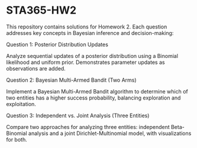 # STA365-HW2

This repository contains solutions for Homework 2. Each question addresses key concepts in Bayesian inference and decision-making:

Question 1: Posterior Distribution Updates

Analyze sequential updates of a posterior distribution using a Binomial likelihood and uniform prior. Demonstrates parameter updates as observations are added.

Question 2: Bayesian Multi-Armed Bandit (Two Arms)

Implement a Bayesian Multi-Armed Bandit algorithm to determine which of two entities has a higher success probability, balancing exploration and exploitation.

Question 3: Independent vs. Joint Analysis (Three Entities)

Compare two approaches for analyzing three entities: independent Beta-Binomial analysis and a joint Dirichlet-Multinomial model, with visualizations for both.

